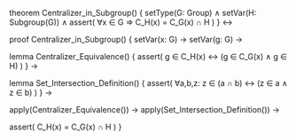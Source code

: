 theorem Centralizer_in_Subgroup() {
  setType(G: Group) ∧
  setVar(H: Subgroup(G)) ∧
  assert(
    ∀x ∈ G ⇒ C_H(x) = C_G(x) ∩ H
  )
} ↔

proof Centralizer_in_Subgroup() {
  setVar(x: G) →
  setVar(g: G) →
  
  lemma Centralizer_Equivalence() {
    assert(
      g ∈ C_H(x) ↔ (g ∈ C_G(x) ∧ g ∈ H)
    )
  } →
  
  lemma Set_Intersection_Definition() {
    assert(
      ∀a,b,z: z ∈ (a ∩ b) ↔ (z ∈ a ∧ z ∈ b)
    )
  } →
  
  apply(Centralizer_Equivalence()) →
  apply(Set_Intersection_Definition()) →
  
  assert(
    C_H(x) = C_G(x) ∩ H
  )
}